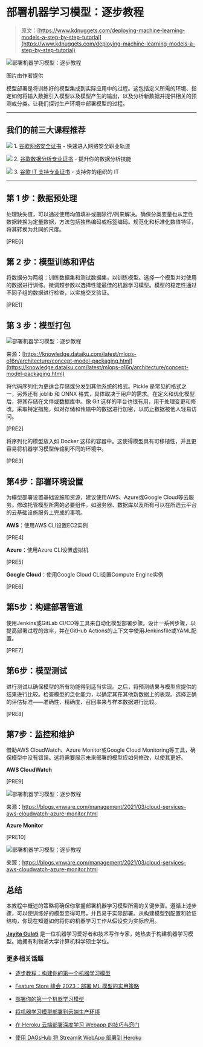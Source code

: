 # 部署机器学习模型：逐步教程

> 原文：[https://www.kdnuggets.com/deploying-machine-learning-models-a-step-by-step-tutorial](https://www.kdnuggets.com/deploying-machine-learning-models-a-step-by-step-tutorial)

![部署机器学习模型：逐步教程](../Images/75bdc52cd0a4f295a2d3cd35d8e3e6f5.png)

图片由作者提供

模型部署是将训练好的模型集成到实际应用中的过程。这包括定义所需的环境、指定如何将输入数据引入模型以及模型产生的输出，以及分析新数据并提供相关的预测或分类。让我们探讨生产环境中部署模型的过程。

* * *

## 我们的前三大课程推荐

![](../Images/0244c01ba9267c002ef39d4907e0b8fb.png) 1\. [谷歌网络安全证书](https://www.kdnuggets.com/google-cybersecurity) - 快速进入网络安全职业轨道

![](../Images/e225c49c3c91745821c8c0368bf04711.png) 2\. [谷歌数据分析专业证书](https://www.kdnuggets.com/google-data-analytics) - 提升你的数据分析技能

![](../Images/0244c01ba9267c002ef39d4907e0b8fb.png) 3\. [谷歌 IT 支持专业证书](https://www.kdnuggets.com/google-itsupport) - 支持你的组织的 IT

* * *

## 第 1 步：数据预处理

处理缺失值，可以通过使用均值填补或删除行/列来解决。确保分类变量也从定性数据转换为定量数据，方法包括独热编码或标签编码。规范化和标准化数值特征，将其转换为共同的尺度。

[PRE0]

## 第 2 步：模型训练和评估

将数据分为两组：训练数据集和测试数据集，以训练模型。选择一个模型并对使用的数据进行训练。微调超参数以选择性能最佳的机器学习模型。模型的稳定性通过不同子组的数据进行检查，以实施交叉验证。

[PRE1]

## 第 3 步：模型打包

![部署机器学习模型：逐步教程](../Images/57afdfc59349144f86b5770cb373fc67.png)

来源：[https://knowledge.dataiku.com/latest/mlops-o16n/architecture/concept-model-packaging.html](https://knowledge.dataiku.com/latest/mlops-o16n/architecture/concept-model-packaging.html)

将代码序列化为更适合存储或分发到其他系统的格式。Pickle 是常见的格式之一，另外还有 joblib 和 ONNX 格式，具体取决于用户的需求。在定义和优化模型后，将其存储在文件或数据库中。像 Git 这样的平台也很有用，用于处理变更和修改。采取特定措施，如对存储和传输中的数据进行加密，以防止数据被他人轻易访问。

[PRE2]

将序列化的模型放入如 Docker 这样的容器中。这使得模型具有可移植性，并且更容易将机器学习模型传输到不同的环境中。

[PRE3]

## 第4步：部署环境设置

为模型部署设置基础设施和资源，建议使用AWS、Azure或Google Cloud等云服务。修改托管模型所需的必要组件，如服务器、数据库以及所有可以在所选云平台的云基础设施服务上完成的事项。

**AWS**：使用AWS CLI设置EC2实例

[PRE4]

**Azure**：使用Azure CLI设置虚拟机

[PRE5]

**Google Cloud**：使用Google Cloud CLI设置Compute Engine实例

[PRE6]

## 第5步：构建部署管道

使用Jenkins或GitLab CI/CD等工具来自动化模型部署步骤。设计一系列步骤，以提高部署过程的效率，并在GitHub Actions的上下文中使用Jenkinsfile或YAML配置。

[PRE7]

## 第6步：模型测试

进行测试以确保模型的所有功能得到适当实现。之后，将预测结果与模型应提供的结果进行比较。检查模型的泛化能力，以确定其在其他新数据上的表现。选择正确的评估标准——准确性、精确度、召回率来与样本数据进行比较。

[PRE8]

## 第7步：监控和维护

借助AWS CloudWatch、Azure Monitor或Google Cloud Monitoring等工具，确保模型中没有错误。这将需要展示未来部署的模型应如何修改，以使其更好。

**AWS CloudWatch**

[PRE9]

![部署机器学习模型：逐步教程](../Images/fcae81532de717a0ed4ebed9d66588d6.png)

来源：https://blogs.vmware.com/management/2021/03/cloud-services-aws-cloudwatch-azure-monitor.html

**Azure Monitor**

[PRE10]

![部署机器学习模型：逐步教程](../Images/b6dd2c6625e9ceae96b6fa8c3c916314.png)

来源：https://blogs.vmware.com/management/2021/03/cloud-services-aws-cloudwatch-azure-monitor.html

## 总结

本教程中概述的策略将确保你掌握部署机器学习模型所需的关键步骤。遵循上述步骤，可以使训练好的模型变得可用，并且易于实际部署。从构建模型到配置和验证结构，你现在知道如何将你的机器学习工作从假设变为实际应用。

**[Jayita Gulati](https://www.linkedin.com/in/jayitagulati1998/)** 是一位机器学习爱好者和技术写作专家，她热衷于构建机器学习模型。她拥有利物浦大学计算机科学硕士学位。

### 更多相关话题

+   [逐步教程：构建你的第一个机器学习模型](https://www.kdnuggets.com/step-by-step-tutorial-to-building-your-first-machine-learning-model)

+   [Feature Store 峰会 2023：部署 ML 模型的实用策略](https://www.kdnuggets.com/2023/09/hopsworks-feature-store-summit-2023-practical-strategies-deploying-ml-models-production-environments)

+   [部署你的第一个机器学习模型](https://www.kdnuggets.com/deploying-your-first-machine-learning-model)

+   [将机器学习模型部署到云端生产环境](https://www.kdnuggets.com/deploying-your-ml-model-to-production-in-the-cloud)

+   [在 Heroku 云端部署深度学习 Webapp 的技巧与窍门](https://www.kdnuggets.com/2021/12/tips-tricks-deploying-dl-webapps-heroku.html)

+   [使用 DAGsHub 将 Streamlit WebApp 部署到 Heroku](https://www.kdnuggets.com/2022/02/deploying-streamlit-webapp-heroku-dagshub.html)
